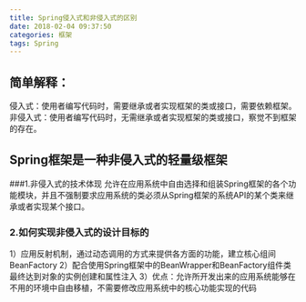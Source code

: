 ```yaml
---
title: Spring侵入式和非侵入式的区别
date: 2018-02-04 09:37:50
categories: 框架
tags: Spring
---
```

## 简单解释：
侵入式：使用者编写代码时，需要继承或者实现框架的类或接口，需要依赖框架。
非侵入式：使用者编写代码时，无需继承或者实现框架的类或接口，察觉不到框架的存在。

## Spring框架是一种非侵入式的轻量级框架
###1.非侵入式的技术体现
允许在应用系统中自由选择和组装Spring框架的各个功能模块，并且不强制要求应用系统的类必须从Spring框架的系统API的某个类来继承或者实现某个接口。
### 2.如何实现非侵入式的设计目标的
 1）应用反射机制，通过动态调用的方式来提供各方面的功能，建立核心组间BeanFactory
 2）配合使用Spring框架中的BeanWrapper和BeanFactory组件类最终达到对象的实例创建和属性注入
 3）优点：允许所开发出来的应用系统能够在不用的环境中自由移植，不需要修改应用系统中的核心功能实现的代码
